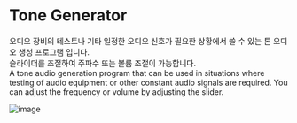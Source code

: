 # Tone Generator

오디오 장비의 테스트나 기타 일정한 오디오 신호가 필요한 상황에서 쓸 수 있는 톤 오디오 생성 프로그램 입니다.   
슬라이더를 조절하여 주파수 또는 볼륨 조절이 가능합니다.   
A tone audio generation program that can be used in situations where testing of audio equipment or other constant audio signals are required.
You can adjust the frequency or volume by adjusting the slider.

![image](https://user-images.githubusercontent.com/49547202/129433057-43ae8c88-5b6a-4f80-809b-3211eef66d30.png)
